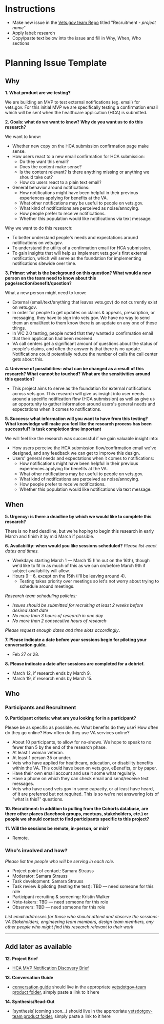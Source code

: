 # Instructions

- Make new issue in the [Vets.gov team Repo](https://github.com/department-of-veterans-affairs/vets.gov-team/issues) titled "Recruitment - *project name*"
- Apply label: research
- Copy/paste text below into the issue and fill in Why, When, Who sections

# Planning Issue Template

## Why

**1. What product are we testing?**

We are building an MVP to test external notifications (eg. email) for vets.gov. For this initial MVP we are specifically testing a confirmation email which will be sent when the healthcare application (HCA) is submitted.

**2. Goals: what do we want to know? Why do you want us to do this research?**

We want to know:

* Whether new copy on the HCA submission confirmation page make sense.
* How users react to a new email confirmation for HCA submission:
  * Do they want this email?
  * Does the content make sense?
  * Is the content relevant? Is there anything missing or anything we should take out?
  * How do users react to a plain text email?
* General behavior around notifications:
  * How notifications might have been helpful in their previous experiences applying for benefits at the VA.
  * What other notifications may be useful to people on vets.gov.
  * What kind of notifications are perceived as noise/annoying.
  * How people prefer to receive notifications.
  * Whether this population would like notifications via text message.

Why we want to do this research:

* To better understand people's needs and expectations around notifications on vets.gov.
* To understand the utility of a confirmation email for HCA submission.
* To gain insights that will help us implement vets.gov's first external notification, which will serve as the foundation for implementing notifications sitewide over time.


**3. Primer: what is the background on this question? What would a new person on the team need to know about this page/section/benefit/question?** 

What a new person might need to know:

* External (email/text/anything that leaves vets.gov) do not currently exist on vets.gov.
* In order for people to get updates on claims & appeals, prescription, or messaging, they have to sign into vets.gov. We have no way to send them an email/text to them know there is an update on any one of these things. 
* In VIC 2.0 testing, people noted that they wanted a confirmation email that their application had been received.
* VA call centers get a significant amount of questions about the status of people's claims, and often the answer is that there is no update. Notifications could potentially reduce the number of calls the call center gets about this.

**4. Universe of possibilities: what can be changed as a result of this research? What cannot be touched? What are the sensitivities around this question?**

* This project aims to serve as the foundation for external notifications across vets.gov. This research will give us insight into user needs around a specific notification flow (HCA submission) as well as give us an opportunity to gather information around users's general needs and expectations when it comes to notifications.

**5. Success: what information will you want to have from this testing? What knowledge will make you feel like the research process has been successful? Is task completion time important**

We will feel like the research was successful if we gain valuable insight into:

* How users perceive the HCA submission flow/confirmation email we've designed, and any feedback we can get to improve this design.
* Users' general needs and expectations when it comes to notifications:
  * How notifications might have been helpful in their previous experiences applying for benefits at the VA.
  * What other notifications may be useful to people on vets.gov.
  * What kind of notifications are perceived as noise/annoying.
  * How people prefer to receive notifications.
  * Whether this population would like notifications via text message.

## When

**5. Urgency: is there a deadline by which we would like to complete this research?** 

There is no hard deadline, but we're hoping to begin this research in early March and finish it by mid March if possible.

**6. Availability: when would you like sessions scheduled?**
*Please list exact dates and times.*

* Weekdays starting March 1 — March 15 (I'm out on the 16th), though we'd like to fit in as much of this as we can on/before March 9th if subject availability will allow.
* Hours 9 – 6, except on the 15th (I'll be leaving around 4). 
  * Testing takes priority over meetings so let's not worry about trying to schedule around meetings.

*Research team scheduling policies:*

- *Issues should be submitted for recruiting at least 2 weeks before desired start date*
- *No more than 3 hours of research in one day*
- *No more than 2 consecutive hours of research*

*Please request enough dates and time slots accordingly*.

**7. Please indicate a date before your sessions begin for piloting your conversation guide.**

* Feb 27 or 28.

**8. Please indicate a date after sessions are completed for a debrief.**

* March 12, if research ends by March 9.
* March 19, if research ends by March 15.

## Who

### Participants and Recruitment

**9. Participant criteria: what are you looking for in a participant?**

Please be as specific as possible. ex. What benefits do they use? How often do they go online? How often do they use VA services online?

* About 10 participants, to allow for no-shows. We hope to speak to no fewer than 5 by the end of the research phase.
* At least 1 woman veteran.
* At least 1 person 35 or under.
* Vets who have applied for healthcare, education, or disability benefits within the VA. This could have been on vets.gov, eBenefits, or by paper.
* Have their own email account and use it some what regularly.
* Have a phone on which they can check email and send/receive text messages.
* Vets who have used vets.gov in some capacity, or at least have heard, of it are preferred but not required. This is so we're not answering lots of "what is this?" questions.

**10. Recruitment: In addition to pulling from the Cohorts database, are there other places (facebook groups, meetups, stakeholders, etc.) or people we should contact to find participants specific to this project?**

**11. Will the sessions be remote, in-person, or mix?**

* Remote.

### Who's involved and how?

*Please list the people who will be serving in each role.*

- Project point of contact: Samara Strauss
- Moderator: Samara Strauss
- Task development: Samara Strauss
- Task review & piloting (testing the test): TBD — need someone for this role
- Participant recruiting & screening: Kristin Walker
- Note-takers: TBD — need someone for this role
- Observers: TBD — need someone for this role

*List email addresses for those who should attend and observe the sessions: VA Stakeholders, engineering team members, design team members, any other people who might find this research relevant to their work*

***

## Add later as available

**12. Project Brief**

- [HCA MVP Notification Discovery Brief](https://github.com/department-of-veterans-affairs/vets.gov-team/blob/master/Products/Identity/Personalization/Notifications/HCA%20MVP/Research/MVP%20Discovery%20Brief.md)

**13. Conversation Guide**

- [conversation guide](conversation-guide.md) should live in the appropriate [vetsdotgov-team product folder](https://github.com/department-of-veterans-affairs/vets.gov-team/tree/master/Products), simply paste a link to it here

**14. Synthesis/Read-Out**

- [synthesis](coming soon...) should live in the appropriate [vetsdotgov-team product folder](https://github.com/department-of-veterans-affairs/vets.gov-team/tree/master/Products), simply paste a link to it here
